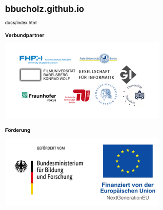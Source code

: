 # bbucholz.github.io

docs/index.html

### Verbundpartner
<img src="_images/QUADRIGA_Verbundpartner.png" width="600">

### Förderung
<img src="_images/Foerderung_QUADRIGA.png" width="600">
